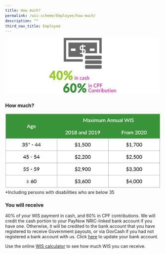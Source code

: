 ```yaml
---
title: How much?
permalink: /wis-scheme/Employee/how-much/
description: ""
third_nav_title: Employee
---
```

![cash cpf ratio](/images/WIS%20Scheme/WIS4.png)
### How much?

![wis ee quantum](/images/WIS%20Scheme/WIS13.png)
*Including persons with disabilities who are below 35

### You will receive
40% of your WIS payment in cash, and 60% in CPF contributions. We will credit the cash portion to your PayNow NRIC-linked bank account if you have one. Otherwise, it will be credited to the bank account that you have registered to receive Government payouts, or via GovCash if you had not registered a bank account with us. Click [here](https://www.govpayouts.gov.sg/wf/workfare/login) to update your bank account.

Use the online [WIS calculator](/wis-calculator-for-employees/) to see how much WIS you can receive.